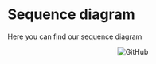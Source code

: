 # Sequence diagram

Here you can find our sequence diagram


<p align="center">
 <img alt="GitHub" src="/docs/Sequence diagram/SEQUENCE_DIAGRAM.png">
</p>

